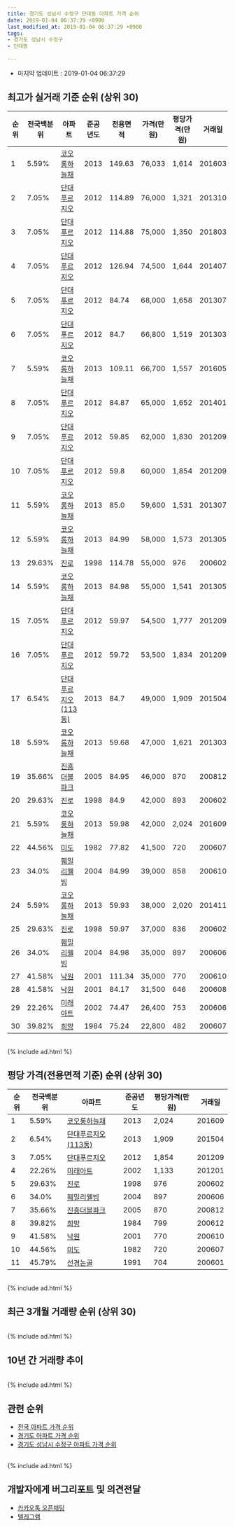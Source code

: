```yaml
---
title: 경기도 성남시 수정구 단대동 아파트 가격 순위
date: 2019-01-04 06:37:29 +0900
last_modified_at: 2019-01-04 06:37:29 +0900
tags:
- 경기도 성남시 수정구
- 단대동

---
```


* 마지막 업데이트 : 2019-01-04 06:37:29

## 최고가 실거래 기준 순위 (상위 30)


|순위|전국백분위|아파트|준공년도|전용면적|가격(만원)|평당가격(만원)|거래일|
|---|---|---|---|---|---|---|---|
|1|5.59%|[코오롱하늘채](https://search.naver.com/search.naver?query=%EA%B2%BD%EA%B8%B0%EB%8F%84+%EC%84%B1%EB%82%A8%EC%8B%9C+%EC%88%98%EC%A0%95%EA%B5%AC+%EB%8B%A8%EB%8C%80%EB%8F%99+%EC%BD%94%EC%98%A4%EB%A1%B1%ED%95%98%EB%8A%98%EC%B1%84)|2013|149.63|76,033|1,614|201603|
|2|7.05%|[단대푸르지오](https://search.naver.com/search.naver?query=%EA%B2%BD%EA%B8%B0%EB%8F%84+%EC%84%B1%EB%82%A8%EC%8B%9C+%EC%88%98%EC%A0%95%EA%B5%AC+%EB%8B%A8%EB%8C%80%EB%8F%99+%EB%8B%A8%EB%8C%80%ED%91%B8%EB%A5%B4%EC%A7%80%EC%98%A4)|2012|114.89|76,000|1,321|201310|
|3|7.05%|[단대푸르지오](https://search.naver.com/search.naver?query=%EA%B2%BD%EA%B8%B0%EB%8F%84+%EC%84%B1%EB%82%A8%EC%8B%9C+%EC%88%98%EC%A0%95%EA%B5%AC+%EB%8B%A8%EB%8C%80%EB%8F%99+%EB%8B%A8%EB%8C%80%ED%91%B8%EB%A5%B4%EC%A7%80%EC%98%A4)|2012|114.88|75,000|1,350|201803|
|4|7.05%|[단대푸르지오](https://search.naver.com/search.naver?query=%EA%B2%BD%EA%B8%B0%EB%8F%84+%EC%84%B1%EB%82%A8%EC%8B%9C+%EC%88%98%EC%A0%95%EA%B5%AC+%EB%8B%A8%EB%8C%80%EB%8F%99+%EB%8B%A8%EB%8C%80%ED%91%B8%EB%A5%B4%EC%A7%80%EC%98%A4)|2012|126.94|74,500|1,644|201407|
|5|7.05%|[단대푸르지오](https://search.naver.com/search.naver?query=%EA%B2%BD%EA%B8%B0%EB%8F%84+%EC%84%B1%EB%82%A8%EC%8B%9C+%EC%88%98%EC%A0%95%EA%B5%AC+%EB%8B%A8%EB%8C%80%EB%8F%99+%EB%8B%A8%EB%8C%80%ED%91%B8%EB%A5%B4%EC%A7%80%EC%98%A4)|2012|84.74|68,000|1,658|201307|
|6|7.05%|[단대푸르지오](https://search.naver.com/search.naver?query=%EA%B2%BD%EA%B8%B0%EB%8F%84+%EC%84%B1%EB%82%A8%EC%8B%9C+%EC%88%98%EC%A0%95%EA%B5%AC+%EB%8B%A8%EB%8C%80%EB%8F%99+%EB%8B%A8%EB%8C%80%ED%91%B8%EB%A5%B4%EC%A7%80%EC%98%A4)|2012|84.7|66,800|1,519|201303|
|7|5.59%|[코오롱하늘채](https://search.naver.com/search.naver?query=%EA%B2%BD%EA%B8%B0%EB%8F%84+%EC%84%B1%EB%82%A8%EC%8B%9C+%EC%88%98%EC%A0%95%EA%B5%AC+%EB%8B%A8%EB%8C%80%EB%8F%99+%EC%BD%94%EC%98%A4%EB%A1%B1%ED%95%98%EB%8A%98%EC%B1%84)|2013|109.11|66,700|1,557|201605|
|8|7.05%|[단대푸르지오](https://search.naver.com/search.naver?query=%EA%B2%BD%EA%B8%B0%EB%8F%84+%EC%84%B1%EB%82%A8%EC%8B%9C+%EC%88%98%EC%A0%95%EA%B5%AC+%EB%8B%A8%EB%8C%80%EB%8F%99+%EB%8B%A8%EB%8C%80%ED%91%B8%EB%A5%B4%EC%A7%80%EC%98%A4)|2012|84.87|65,000|1,652|201401|
|9|7.05%|[단대푸르지오](https://search.naver.com/search.naver?query=%EA%B2%BD%EA%B8%B0%EB%8F%84+%EC%84%B1%EB%82%A8%EC%8B%9C+%EC%88%98%EC%A0%95%EA%B5%AC+%EB%8B%A8%EB%8C%80%EB%8F%99+%EB%8B%A8%EB%8C%80%ED%91%B8%EB%A5%B4%EC%A7%80%EC%98%A4)|2012|59.85|62,000|1,830|201209|
|10|7.05%|[단대푸르지오](https://search.naver.com/search.naver?query=%EA%B2%BD%EA%B8%B0%EB%8F%84+%EC%84%B1%EB%82%A8%EC%8B%9C+%EC%88%98%EC%A0%95%EA%B5%AC+%EB%8B%A8%EB%8C%80%EB%8F%99+%EB%8B%A8%EB%8C%80%ED%91%B8%EB%A5%B4%EC%A7%80%EC%98%A4)|2012|59.8|60,000|1,854|201209|
|11|5.59%|[코오롱하늘채](https://search.naver.com/search.naver?query=%EA%B2%BD%EA%B8%B0%EB%8F%84+%EC%84%B1%EB%82%A8%EC%8B%9C+%EC%88%98%EC%A0%95%EA%B5%AC+%EB%8B%A8%EB%8C%80%EB%8F%99+%EC%BD%94%EC%98%A4%EB%A1%B1%ED%95%98%EB%8A%98%EC%B1%84)|2013|85.0|59,600|1,531|201307|
|12|5.59%|[코오롱하늘채](https://search.naver.com/search.naver?query=%EA%B2%BD%EA%B8%B0%EB%8F%84+%EC%84%B1%EB%82%A8%EC%8B%9C+%EC%88%98%EC%A0%95%EA%B5%AC+%EB%8B%A8%EB%8C%80%EB%8F%99+%EC%BD%94%EC%98%A4%EB%A1%B1%ED%95%98%EB%8A%98%EC%B1%84)|2013|84.99|58,000|1,573|201305|
|13|29.63%|[진로](https://search.naver.com/search.naver?query=%EA%B2%BD%EA%B8%B0%EB%8F%84+%EC%84%B1%EB%82%A8%EC%8B%9C+%EC%88%98%EC%A0%95%EA%B5%AC+%EB%8B%A8%EB%8C%80%EB%8F%99+%EC%A7%84%EB%A1%9C)|1998|114.78|55,000|976|200602|
|14|5.59%|[코오롱하늘채](https://search.naver.com/search.naver?query=%EA%B2%BD%EA%B8%B0%EB%8F%84+%EC%84%B1%EB%82%A8%EC%8B%9C+%EC%88%98%EC%A0%95%EA%B5%AC+%EB%8B%A8%EB%8C%80%EB%8F%99+%EC%BD%94%EC%98%A4%EB%A1%B1%ED%95%98%EB%8A%98%EC%B1%84)|2013|84.98|55,000|1,541|201305|
|15|7.05%|[단대푸르지오](https://search.naver.com/search.naver?query=%EA%B2%BD%EA%B8%B0%EB%8F%84+%EC%84%B1%EB%82%A8%EC%8B%9C+%EC%88%98%EC%A0%95%EA%B5%AC+%EB%8B%A8%EB%8C%80%EB%8F%99+%EB%8B%A8%EB%8C%80%ED%91%B8%EB%A5%B4%EC%A7%80%EC%98%A4)|2012|59.97|54,500|1,777|201209|
|16|7.05%|[단대푸르지오](https://search.naver.com/search.naver?query=%EA%B2%BD%EA%B8%B0%EB%8F%84+%EC%84%B1%EB%82%A8%EC%8B%9C+%EC%88%98%EC%A0%95%EA%B5%AC+%EB%8B%A8%EB%8C%80%EB%8F%99+%EB%8B%A8%EB%8C%80%ED%91%B8%EB%A5%B4%EC%A7%80%EC%98%A4)|2012|59.72|53,500|1,834|201209|
|17|6.54%|[단대푸르지오(113동)](https://search.naver.com/search.naver?query=%EA%B2%BD%EA%B8%B0%EB%8F%84+%EC%84%B1%EB%82%A8%EC%8B%9C+%EC%88%98%EC%A0%95%EA%B5%AC+%EB%8B%A8%EB%8C%80%EB%8F%99+%EB%8B%A8%EB%8C%80%ED%91%B8%EB%A5%B4%EC%A7%80%EC%98%A4%28113%EB%8F%99%29)|2013|84.7|49,000|1,909|201504|
|18|5.59%|[코오롱하늘채](https://search.naver.com/search.naver?query=%EA%B2%BD%EA%B8%B0%EB%8F%84+%EC%84%B1%EB%82%A8%EC%8B%9C+%EC%88%98%EC%A0%95%EA%B5%AC+%EB%8B%A8%EB%8C%80%EB%8F%99+%EC%BD%94%EC%98%A4%EB%A1%B1%ED%95%98%EB%8A%98%EC%B1%84)|2013|59.68|47,000|1,621|201303|
|19|35.66%|[진흥더블파크](https://search.naver.com/search.naver?query=%EA%B2%BD%EA%B8%B0%EB%8F%84+%EC%84%B1%EB%82%A8%EC%8B%9C+%EC%88%98%EC%A0%95%EA%B5%AC+%EB%8B%A8%EB%8C%80%EB%8F%99+%EC%A7%84%ED%9D%A5%EB%8D%94%EB%B8%94%ED%8C%8C%ED%81%AC)|2005|84.95|46,000|870|200812|
|20|29.63%|[진로](https://search.naver.com/search.naver?query=%EA%B2%BD%EA%B8%B0%EB%8F%84+%EC%84%B1%EB%82%A8%EC%8B%9C+%EC%88%98%EC%A0%95%EA%B5%AC+%EB%8B%A8%EB%8C%80%EB%8F%99+%EC%A7%84%EB%A1%9C)|1998|84.9|42,000|893|200602|
|21|5.59%|[코오롱하늘채](https://search.naver.com/search.naver?query=%EA%B2%BD%EA%B8%B0%EB%8F%84+%EC%84%B1%EB%82%A8%EC%8B%9C+%EC%88%98%EC%A0%95%EA%B5%AC+%EB%8B%A8%EB%8C%80%EB%8F%99+%EC%BD%94%EC%98%A4%EB%A1%B1%ED%95%98%EB%8A%98%EC%B1%84)|2013|59.98|42,000|2,024|201609|
|22|44.56%|[미도](https://search.naver.com/search.naver?query=%EA%B2%BD%EA%B8%B0%EB%8F%84+%EC%84%B1%EB%82%A8%EC%8B%9C+%EC%88%98%EC%A0%95%EA%B5%AC+%EB%8B%A8%EB%8C%80%EB%8F%99+%EB%AF%B8%EB%8F%84)|1982|77.82|41,500|720|200607|
|23|34.0%|[훼밀리웰빙](https://search.naver.com/search.naver?query=%EA%B2%BD%EA%B8%B0%EB%8F%84+%EC%84%B1%EB%82%A8%EC%8B%9C+%EC%88%98%EC%A0%95%EA%B5%AC+%EB%8B%A8%EB%8C%80%EB%8F%99+%ED%9B%BC%EB%B0%80%EB%A6%AC%EC%9B%B0%EB%B9%99)|2004|84.99|39,000|858|200610|
|24|5.59%|[코오롱하늘채](https://search.naver.com/search.naver?query=%EA%B2%BD%EA%B8%B0%EB%8F%84+%EC%84%B1%EB%82%A8%EC%8B%9C+%EC%88%98%EC%A0%95%EA%B5%AC+%EB%8B%A8%EB%8C%80%EB%8F%99+%EC%BD%94%EC%98%A4%EB%A1%B1%ED%95%98%EB%8A%98%EC%B1%84)|2013|59.93|38,000|2,020|201411|
|25|29.63%|[진로](https://search.naver.com/search.naver?query=%EA%B2%BD%EA%B8%B0%EB%8F%84+%EC%84%B1%EB%82%A8%EC%8B%9C+%EC%88%98%EC%A0%95%EA%B5%AC+%EB%8B%A8%EB%8C%80%EB%8F%99+%EC%A7%84%EB%A1%9C)|1998|59.97|37,000|836|200602|
|26|34.0%|[훼밀리웰빙](https://search.naver.com/search.naver?query=%EA%B2%BD%EA%B8%B0%EB%8F%84+%EC%84%B1%EB%82%A8%EC%8B%9C+%EC%88%98%EC%A0%95%EA%B5%AC+%EB%8B%A8%EB%8C%80%EB%8F%99+%ED%9B%BC%EB%B0%80%EB%A6%AC%EC%9B%B0%EB%B9%99)|2004|84.98|35,000|897|200606|
|27|41.58%|[낙원](https://search.naver.com/search.naver?query=%EA%B2%BD%EA%B8%B0%EB%8F%84+%EC%84%B1%EB%82%A8%EC%8B%9C+%EC%88%98%EC%A0%95%EA%B5%AC+%EB%8B%A8%EB%8C%80%EB%8F%99+%EB%82%99%EC%9B%90)|2001|111.34|35,000|770|200610|
|28|41.58%|[낙원](https://search.naver.com/search.naver?query=%EA%B2%BD%EA%B8%B0%EB%8F%84+%EC%84%B1%EB%82%A8%EC%8B%9C+%EC%88%98%EC%A0%95%EA%B5%AC+%EB%8B%A8%EB%8C%80%EB%8F%99+%EB%82%99%EC%9B%90)|2001|84.17|31,500|646|200608|
|29|22.26%|[미래아트](https://search.naver.com/search.naver?query=%EA%B2%BD%EA%B8%B0%EB%8F%84+%EC%84%B1%EB%82%A8%EC%8B%9C+%EC%88%98%EC%A0%95%EA%B5%AC+%EB%8B%A8%EB%8C%80%EB%8F%99+%EB%AF%B8%EB%9E%98%EC%95%84%ED%8A%B8)|2002|74.47|26,400|753|200606|
|30|39.82%|[희망](https://search.naver.com/search.naver?query=%EA%B2%BD%EA%B8%B0%EB%8F%84+%EC%84%B1%EB%82%A8%EC%8B%9C+%EC%88%98%EC%A0%95%EA%B5%AC+%EB%8B%A8%EB%8C%80%EB%8F%99+%ED%9D%AC%EB%A7%9D)|1984|75.24|22,800|482|200607|


<br>
{% include ad.html %}
<br>

## 평당 가격(전용면적 기준) 순위 (상위 30)


|순위|전국백분위|아파트|준공년도|평당가격(만원)|거래일|
|---|---|---|---|---|---|
|1|5.59%|[코오롱하늘채](https://search.naver.com/search.naver?query=%EA%B2%BD%EA%B8%B0%EB%8F%84+%EC%84%B1%EB%82%A8%EC%8B%9C+%EC%88%98%EC%A0%95%EA%B5%AC+%EB%8B%A8%EB%8C%80%EB%8F%99+%EC%BD%94%EC%98%A4%EB%A1%B1%ED%95%98%EB%8A%98%EC%B1%84)|2013|2,024|201609|
|2|6.54%|[단대푸르지오(113동)](https://search.naver.com/search.naver?query=%EA%B2%BD%EA%B8%B0%EB%8F%84+%EC%84%B1%EB%82%A8%EC%8B%9C+%EC%88%98%EC%A0%95%EA%B5%AC+%EB%8B%A8%EB%8C%80%EB%8F%99+%EB%8B%A8%EB%8C%80%ED%91%B8%EB%A5%B4%EC%A7%80%EC%98%A4%28113%EB%8F%99%29)|2013|1,909|201504|
|3|7.05%|[단대푸르지오](https://search.naver.com/search.naver?query=%EA%B2%BD%EA%B8%B0%EB%8F%84+%EC%84%B1%EB%82%A8%EC%8B%9C+%EC%88%98%EC%A0%95%EA%B5%AC+%EB%8B%A8%EB%8C%80%EB%8F%99+%EB%8B%A8%EB%8C%80%ED%91%B8%EB%A5%B4%EC%A7%80%EC%98%A4)|2012|1,854|201209|
|4|22.26%|[미래아트](https://search.naver.com/search.naver?query=%EA%B2%BD%EA%B8%B0%EB%8F%84+%EC%84%B1%EB%82%A8%EC%8B%9C+%EC%88%98%EC%A0%95%EA%B5%AC+%EB%8B%A8%EB%8C%80%EB%8F%99+%EB%AF%B8%EB%9E%98%EC%95%84%ED%8A%B8)|2002|1,133|201201|
|5|29.63%|[진로](https://search.naver.com/search.naver?query=%EA%B2%BD%EA%B8%B0%EB%8F%84+%EC%84%B1%EB%82%A8%EC%8B%9C+%EC%88%98%EC%A0%95%EA%B5%AC+%EB%8B%A8%EB%8C%80%EB%8F%99+%EC%A7%84%EB%A1%9C)|1998|976|200602|
|6|34.0%|[훼밀리웰빙](https://search.naver.com/search.naver?query=%EA%B2%BD%EA%B8%B0%EB%8F%84+%EC%84%B1%EB%82%A8%EC%8B%9C+%EC%88%98%EC%A0%95%EA%B5%AC+%EB%8B%A8%EB%8C%80%EB%8F%99+%ED%9B%BC%EB%B0%80%EB%A6%AC%EC%9B%B0%EB%B9%99)|2004|897|200606|
|7|35.66%|[진흥더블파크](https://search.naver.com/search.naver?query=%EA%B2%BD%EA%B8%B0%EB%8F%84+%EC%84%B1%EB%82%A8%EC%8B%9C+%EC%88%98%EC%A0%95%EA%B5%AC+%EB%8B%A8%EB%8C%80%EB%8F%99+%EC%A7%84%ED%9D%A5%EB%8D%94%EB%B8%94%ED%8C%8C%ED%81%AC)|2005|870|200812|
|8|39.82%|[희망](https://search.naver.com/search.naver?query=%EA%B2%BD%EA%B8%B0%EB%8F%84+%EC%84%B1%EB%82%A8%EC%8B%9C+%EC%88%98%EC%A0%95%EA%B5%AC+%EB%8B%A8%EB%8C%80%EB%8F%99+%ED%9D%AC%EB%A7%9D)|1984|799|200612|
|9|41.58%|[낙원](https://search.naver.com/search.naver?query=%EA%B2%BD%EA%B8%B0%EB%8F%84+%EC%84%B1%EB%82%A8%EC%8B%9C+%EC%88%98%EC%A0%95%EA%B5%AC+%EB%8B%A8%EB%8C%80%EB%8F%99+%EB%82%99%EC%9B%90)|2001|770|200610|
|10|44.56%|[미도](https://search.naver.com/search.naver?query=%EA%B2%BD%EA%B8%B0%EB%8F%84+%EC%84%B1%EB%82%A8%EC%8B%9C+%EC%88%98%EC%A0%95%EA%B5%AC+%EB%8B%A8%EB%8C%80%EB%8F%99+%EB%AF%B8%EB%8F%84)|1982|720|200607|
|11|45.79%|[선경논골](https://search.naver.com/search.naver?query=%EA%B2%BD%EA%B8%B0%EB%8F%84+%EC%84%B1%EB%82%A8%EC%8B%9C+%EC%88%98%EC%A0%95%EA%B5%AC+%EB%8B%A8%EB%8C%80%EB%8F%99+%EC%84%A0%EA%B2%BD%EB%85%BC%EA%B3%A8)|1991|704|200601|


<br>
{% include ad.html %}
<br>

## 최근 3개월 거래량 순위 (상위 30)


<div style="width:100%;">
    <canvas id="deal_count_ranking" height="250"></canvas>
</div>


<script>
new Chart(document.getElementById("deal_count_ranking"), {
    type: 'horizontalBar',
    data: {
        labels: ['선경논골', '진로', '단대푸르지오', '미도'],
        datasets: [{
            label: '실거래 수',
            data: [3, 2, 2, 1],
            borderColor: "rgba(255, 0, 128, 1)",
            backgroundColor: "rgba(255, 0, 128, 0.5)",
            fill: false,
        }]
    },
    options: {
        responsive: true,
        title: {
            display: true,
            text: '최근 3개월 거래량 순위'
        },
        tooltips: {
            mode: 'index',
            intersect: false,
            callbacks: {
                title: function(tooltipItems, data) {
                    return "실거래 수:";
                },
                label: function(tooltipItem, data) {
                    return data.labels[tooltipItem.index] + ": " + tooltipItem.xLabel;
                }
            }
        },
        hover: {
            mode: 'nearest',
            intersect: true
        },
        scales: {
            xAxes: [{
                display: true,
                scaleLabel: {
                    display: true,
                    labelString: '실거래 수'
                },
                ticks: {
                    suggestedMin: 0,
                }
            }],
            yAxes: [{
                display: true,
                ticks: {
                    autoSkip: false,
                    callback: function(value, index, values) {
                        if (value.length > 15)
                            return value.substr(0, 13) + "...";
                        else
                            return value;
                    }
                },
                scaleLabel: {
                    display: false,
                }
            }]
        }
    }
});

</script>


<br>
{% include ad.html %}
<br>

## 10년 간 거래량 추이


<div style="width:100%;">
    <canvas id="deal_progress" height="250"></canvas>
</div>

<script>
new Chart(document.getElementById("deal_progress"), {
    type: 'line',
    data: {
        labels: ['200901','200902','200903','200904','200905','200906','200907','200908','200909','200910','200911','200912','201001','201002','201003','201004','201005','201006','201007','201008','201009','201010','201011','201012','201101','201102','201103','201104','201105','201106','201107','201108','201109','201110','201111','201112','201201','201202','201203','201204','201205','201206','201207','201208','201209','201210','201211','201212','201301','201302','201303','201304','201305','201306','201307','201308','201309','201310','201311','201312','201401','201402','201403','201404','201405','201406','201407','201408','201409','201410','201411','201412','201501','201502','201503','201504','201505','201506','201507','201508','201509','201510','201511','201512','201601','201602','201603','201604','201605','201606','201607','201608','201609','201610','201611','201612','201701','201702','201703','201704','201705','201706','201707','201708','201709','201710','201711','201712','201801','201802','201803','201804','201805','201806','201807','201808','201809','201810','201811','201812','201901'],
        datasets: [{
            label: '실거래 수',
            pointRadius: 1,
            data: [3, 7, 15, 14, 10, 10, 14, 14, 10, 8, 14, 3, 13, 6, 12, 5, 6, 3, 3, 3, 6, 7, 2, 3, 3, 7, 10, 7, 4, 8, 3, 13, 6, 4, 3, 2, 6, 6, 3, 6, 4, 5, 2, 4, 17, 15, 7, 3, 7, 9, 18, 25, 45, 24, 10, 10, 18, 28, 13, 25, 20, 28, 24, 13, 10, 19, 20, 16, 27, 17, 10, 12, 12, 21, 25, 25, 6, 18, 20, 11, 21, 15, 7, 10, 13, 16, 17, 14, 15, 29, 38, 39, 30, 24, 11, 12, 8, 21, 19, 29, 24, 34, 31, 20, 24, 11, 12, 22, 29, 24, 34, 12, 23, 15, 24, 52, 29, 15, 6, 2, 0],
            borderColor: "rgba(255, 201, 14, 1)",
            backgroundColor: "rgba(255, 201, 14, 0.5)",
            fill: true,
        }]
    },
    options: {
        responsive: true,
        title: {
            display: true,
            text: '10년간 거래량 추이'
        },
        tooltips: {
            mode: 'index',
            intersect: false,
        },
        hover: {
            mode: 'nearest',
            intersect: true
        },
        scales: {
            xAxes: [{
                display: true,
                scaleLabel: {
                    display: true,
                    labelString: '년/월'
                }
            }],
            yAxes: [{
                display: true,
                ticks: {
                    suggestedMin: 0,
                },
                scaleLabel: {
                    display: true,
                    labelString: '실거래 수'
                }
            }]
        }
    }
});

</script>


<br>
{% include ad.html %}
<br>

## 관련 순위

- [전국 아파트 가격 순위](https://inasie.github.io/apt-ranking/전국)
- [경기도 아파트 가격 순위](https://inasie.github.io/apt-ranking/경기도)
- [경기도 성남시 수정구 아파트 가격 순위](https://inasie.github.io/apt-ranking/경기도-성남시-수정구)


<br>
{% include ad.html %}
<br>

## 개발자에게 버그리포트 및 의견전달

- [카카오톡 오픈채팅](https://open.kakao.com/o/gLJUAP4)
- [텔레그램](https://t.me/inasie)

